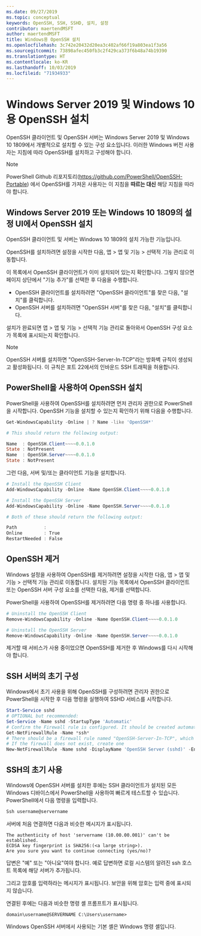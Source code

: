```yaml
---
ms.date: 09/27/2019
ms.topic: conceptual
keywords: OpenSSH, SSH, SSHD, 설치, 설정
contributor: maertendMSFT
author: maertendMSFT
title: Windows용 OpenSSH 설치
ms.openlocfilehash: 3c742e20432d20ea3c402af66f19a803ea1f3a56
ms.sourcegitcommit: 73898afec450fb3c2f429ca373f6b48a74b19390
ms.translationtype: HT
ms.contentlocale: ko-KR
ms.lasthandoff: 10/03/2019
ms.locfileid: "71934933"
---
```

# <a name="installation-of-openssh-for-windows-server-2019-and-windows-10"></a>Windows Server 2019 및 Windows 10용 OpenSSH 설치 #

OpenSSH 클라이언트 및 OpenSSH 서버는 Windows Server 2019 및 Windows 10 1809에서 개별적으로 설치할 수 있는 구성 요소입니다.
이러한 Windows 버전 사용자는 지침에 따라 OpenSSH를 설치하고 구성해야 합니다. 

> [!NOTE] 
> PowerShell Github 리포지토리(https://github.com/PowerShell/OpenSSH-Portable) 에서 OpenSSH를 가져온 사용자는 이 지침을 __따르는 대신__ 해당 지침을 따라야 합니다. 


## <a name="installing-openssh-from-the-settings-ui-on-windows-server-2019-or-windows-10-1809"></a>Windows Server 2019 또는 Windows 10 1809의 설정 UI에서 OpenSSH 설치

OpenSSH 클라이언트 및 서버는 Windows 10 1809의 설치 가능한 기능입니다. 

OpenSSH를 설치하려면 설정을 시작한 다음, 앱 > 앱 및 기능 > 선택적 기능 관리로 이동합니다. 

이 목록에서 OpenSSH 클라이언트가 이미 설치되어 있는지 확인합니다. 그렇지 않으면 페이지 상단에서 "기능 추가"를 선택한 후 다음을 수행합니다. 

* OpenSSH 클라이언트를 설치하려면 "OpenSSH 클라이언트"를 찾은 다음, "설치"를 클릭합니다. 
* OpenSSH 서버를 설치하려면 "OpenSSH 서버"를 찾은 다음, "설치"를 클릭합니다. 

설치가 완료되면 앱 > 앱 및 기능 > 선택적 기능 관리로 돌아와서 OpenSSH 구성 요소가 목록에 표시되는지 확인합니다.

> [!NOTE]
> OpenSSH 서버를 설치하면 "OpenSSH-Server-In-TCP"라는 방화벽 규칙이 생성되고 활성화됩니다. 이 규칙은 포트 22에서의 인바운드 SSH 트래픽을 허용합니다. 

## <a name="installing-openssh-with-powershell"></a>PowerShell을 사용하여 OpenSSH 설치 

PowerShell을 사용하여 OpenSSH를 설치하려면 먼저 관리자 권한으로 PowerShell을 시작합니다.
OpenSSH 기능을 설치할 수 있는지 확인하기 위해 다음을 수행합니다.

```powershell
Get-WindowsCapability -Online | ? Name -like 'OpenSSH*'

# This should return the following output:

Name  : OpenSSH.Client~~~~0.0.1.0
State : NotPresent
Name  : OpenSSH.Server~~~~0.0.1.0
State : NotPresent
```

그런 다음, 서버 및/또는 클라이언트 기능을 설치합니다.

```powershell
# Install the OpenSSH Client
Add-WindowsCapability -Online -Name OpenSSH.Client~~~~0.0.1.0

# Install the OpenSSH Server
Add-WindowsCapability -Online -Name OpenSSH.Server~~~~0.0.1.0

# Both of these should return the following output:

Path          :
Online        : True
RestartNeeded : False
```

## <a name="uninstalling-openssh"></a>OpenSSH 제거

Windows 설정을 사용하여 OpenSSH를 제거하려면 설정을 시작한 다음, 앱 > 앱 및 기능 > 선택적 기능 관리로 이동합니다. 설치된 기능 목록에서 OpenSSH 클라이언트 또는 OpenSSH 서버 구성 요소를 선택한 다음, 제거를 선택합니다.

PowerShell을 사용하여 OpenSSH를 제거하려면 다음 명령 중 하나를 사용합니다.

```powershell
# Uninstall the OpenSSH Client
Remove-WindowsCapability -Online -Name OpenSSH.Client~~~~0.0.1.0

# Uninstall the OpenSSH Server
Remove-WindowsCapability -Online -Name OpenSSH.Server~~~~0.0.1.0
```

제거할 때 서비스가 사용 중이었으면 OpenSSH를 제거한 후 Windows를 다시 시작해야 합니다.


## <a name="initial-configuration-of-ssh-server"></a>SSH 서버의 초기 구성

Windows에서 초기 사용을 위해 OpenSSH를 구성하려면 관리자 권한으로 PowerShell을 시작한 후 다음 명령을 실행하여 SSHD 서비스를 시작합니다.

```powershell
Start-Service sshd
# OPTIONAL but recommended:
Set-Service -Name sshd -StartupType 'Automatic'
# Confirm the Firewall rule is configured. It should be created automatically by setup. 
Get-NetFirewallRule -Name *ssh*
# There should be a firewall rule named "OpenSSH-Server-In-TCP", which should be enabled
# If the firewall does not exist, create one
New-NetFirewallRule -Name sshd -DisplayName 'OpenSSH Server (sshd)' -Enabled True -Direction Inbound -Protocol TCP -Action Allow -LocalPort 22
```

## <a name="initial-use-of-ssh"></a>SSH의 초기 사용

Windows에 OpenSSH 서버를 설치한 후에는 SSH 클라이언트가 설치된 모든 Windows 디바이스에서 PowerShell을 사용하여 빠르게 테스트할 수 있습니다. PowerShell에서 다음 명령을 입력합니다. 

```powershell
Ssh username@servername
```

서버에 처음 연결하면 다음과 비슷한 메시지가 표시됩니다.

```
The authenticity of host 'servername (10.00.00.001)' can't be established.
ECDSA key fingerprint is SHA256:(<a large string>).
Are you sure you want to continue connecting (yes/no)?
```

답변은 "예" 또는 "아니요"여야 합니다. 예로 답변하면 로컬 시스템의 알려진 ssh 호스트 목록에 해당 서버가 추가됩니다.

그리고 암호를 입력하라는 메시지가 표시됩니다. 보안을 위해 암호는 입력 중에 표시되지 않습니다. 

연결된 후에는 다음과 비슷한 명령 셸 프롬프트가 표시됩니다.

```
domain\username@SERVERNAME C:\Users\username>
```

Windows OpenSSH 서버에서 사용되는 기본 셸은 Windows 명령 셸입니다. 

